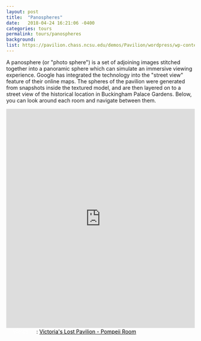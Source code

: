 ```yaml
---
layout: post
title:  "Panospheres"
date:   2018-04-24 16:21:06 -0400
categories: tours
permalink: tours/panospheres
background: 
list: https://pavilion.chass.ncsu.edu/demos/Pavilion/wordpress/wp-content/uploads/2015/12/panosphere.jpg
---
```

A panosphere (or "photo sphere") is a set of adjoining images stitched together into a panoramic sphere which can simulate an immersive viewing experience. Google has integrated the technology into the "street view" feature of their online maps. The spheres of the pavilion were generated from snapshots inside the textured model, and are then layered on to a street view of the historical location in Buckingham Palace Gardens. Below, you can look around each room and navigate between them. 

<div style="margin-left: auto; margin-right: auto;">
<iframe src="https://maps.google.com/maps?layer=c&amp;panoid=1ar9kejkqRMAAAQqhsd-tg&amp;ie=UTF8&amp;source=embed&amp;output=svembed&amp;cbp=13%2C31.789454780821927%2C%2C0%2C-2.0034246575342394" width="100%" height="585px" frameborder="0" marginwidth="0" marginheight="0" scrolling="no"></iframe>
<div><a style="color: #ffffff; font-size: 15px; text-align: center;" href="https://www.google.com/maps/views/u/0/"><i>&nbsp;&nbsp;&nbsp;&nbsp;Views&nbsp;&nbsp;&nbsp;&nbsp;&nbsp;</i></a>: <a style="color: #000000; text-align: center;" href="https://www.google.com/maps/views/u/0/view/101029798240796367544/gphoto/6164396293757160210">Victoria's Lost Pavilion - Pompeii Room</a></div>
</div>	
